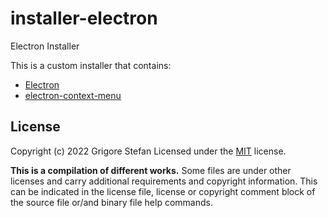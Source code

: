 # installer-electron
Electron Installer

This is a custom installer that contains:
* [Electron](https://www.electronjs.org/)
* [electron-context-menu](https://www.npmjs.com/package/electron-context-menu)

## License

Copyright (c) 2022 Grigore Stefan
Licensed under the [MIT](LICENSE) license.

**This is a compilation of different works.**
Some files are under other licenses and carry additional requirements and copyright information.
This can be indicated in the license file, license or copyright comment block of the source file or/and binary file help commands.

